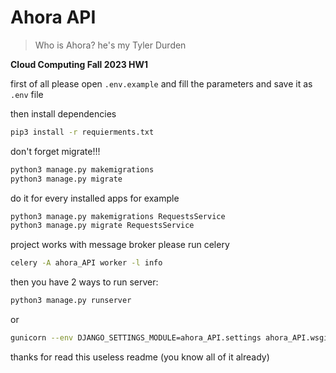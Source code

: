# Ahora API

> Who is Ahora? 
> he's my Tyler Durden

**Cloud Computing Fall 2023 HW1**


first of all please open `.env.example` and fill the parameters and save it as `.env` file


then install dependencies 
```bash
pip3 install -r requierments.txt
```


don't forget migrate!!!
```bash
python3 manage.py makemigrations
python3 manage.py migrate
```


do it for every installed apps for example
```bash
python3 manage.py makemigrations RequestsService
python3 manage.py migrate RequestsService
```


project works with message broker please run celery
```bash
celery -A ahora_API worker -l info
```



then you have 2 ways to run server:
```bash
python3 manage.py runserver
```
or
```bash
gunicorn --env DJANGO_SETTINGS_MODULE=ahora_API.settings ahora_API.wsgi:application
```



thanks for read this useless readme (you know all of it already)
